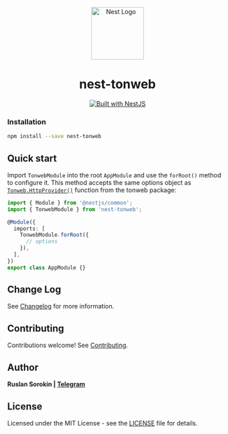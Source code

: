 <p align="center">
  <a href="http://nestjs.com"><img alt="Nest Logo" src="https://nestjs.com/img/logo-small.svg" width="120"></a>
</p>

<h1 align="center">
  nest-tonweb
</h1>

<div align="center">
  <a href="https://nestjs.com" target="_blank">
    <img src="https://img.shields.io/badge/built%20with-NestJs-red.svg" alt="Built with NestJS">
  </a>
</div>

### Installation

```bash
npm install --save nest-tonweb
```

## Quick start

Import `TonwebModule` into the root `AppModule` and use the `forRoot()` method to configure it. This method accepts the same options object as [`Tonweb.HttpProvider()`](https://github.com/toncenter/tonweb/blob/76dfd0701714c0a316aee503c2962840acaf74ef/src/providers/index.js#L16) function from the tonweb package:

```typescript
import { Module } from '@nestjs/common';
import { TonwebModule } from 'nest-tonweb';

@Module({
  imports: [
    TonwebModule.forRoot({
      // options
    }),
  ],
})
export class AppModule {}
```

## Change Log

See [Changelog](CHANGELOG.md) for more information.

## Contributing

Contributions welcome! See [Contributing](CONTRIBUTING.md).

## Author

**Ruslan Sorokin | [Telegram](https://t.me/red_real_neck)**

## License

Licensed under the MIT License - see the [LICENSE](LICENSE) file for details.
